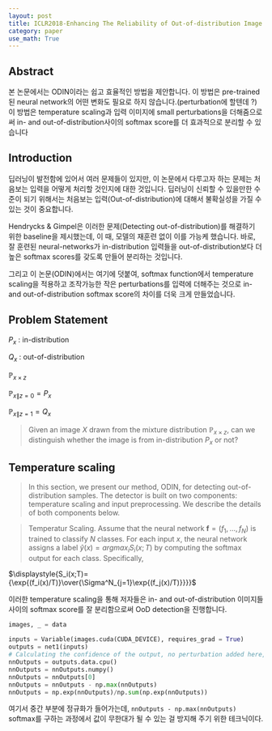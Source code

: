 ```yaml
---
layout: post
title: ICLR2018-Enhancing The Reliability of Out-of-distribution Image Detection in Neural Networks
category: paper
use_math: True
---
```



## Abstract

본 논문에서는 ODIN이라는 쉽고 효율적인 방법을 제안합니다. 이 방법은 pre-trained된 neural network의 어떤 변화도 필요로 하지 않습니다.(perturbation에 할텐데 ?) 이 방법은 temperature scaling과 입력 이미지에 small perturbations을 더해줌으로써 in- and out-of-distribution사이의 softmax score를 더 효과적으로 분리할 수 있습니다

## Introduction

딥러닝이 발전함에 있어서 여러 문제들이 있지만, 이 논문에서 다루고자 하는 문제는 처음보는 입력을 어떻게 처리할 것인지에 대한 것입니다. 딥러닝이 신뢰할 수 있을만한 수준이 되기 위해서는 처음보는 입력(Out-of-distribution)에 대해서 불확실성을 가질 수 있는 것이 중요합니다.

Hendrycks & Gimpel은 이러한 문제(Detecting out-of-distribution)를 해결하기 위한 baseline을 제시했는데, 이 때, 모델의 재훈련 없이 이를 가능케 했습니다. 바로, 잘 훈련된 neural-networks가 in-distribution 입력들을 out-of-distribution보다 더 높은 softmax scores를 갖도록 만들어 분리하는 것입니다.

그리고 이 논문(ODIN)에서는 여기에 덧붙여, softmax function에서 temperature scaling을 적용하고 조작가능한 작은 perturbations를 입력에 더해주는 것으로 in- and out-of-distribution softmax score의 차이를 더욱 크게 만들었습니다.

## Problem Statement

$P_x$ : in-distribution 

$Q_x$ : out-of-distribution

$\mathbb{P}_{x\times{z}}$

$\mathbb{P}_{x\|z=0}=P_x$

$\mathbb{P}_{x\|z=1}=Q_x$

>Given an image $X$ drawn from the mixture distribution $\mathbb{P}_{x\times{z}}$, can we distinguish whether the image is from in-distribution $P_x$ or not?

## Temperature scaling

> In this section, we present our method, ODIN, for detecting out-of-distribution samples. The detector is built on two components: temperature scaling and input preprocessing. We describe the details of both components below.

> Temperatur Scaling. Assume that the neural network $\mathbf{f}=(f_1,...,f_N)$ is trained to classify $N$ classes. For each input $x$, the neural network assigns a label $\hat{y}(x)=argmax_iS_i(x;T)$ by computing the softmax output for each class. Specifically,

$\displaystyle{S_i(x;T)={\exp{(f_i(x)/T)}\over{\Sigma^N_{j=1}\exp{(f_j(x)/T)}}}}$

이러한 temperature scaling을 통해 저자들은 in- and out-of-distribution 이미지들 사이의 softmax score를 잘 분리함으로써 OoD detection을 진행합니다.

```python
images, _ = data
        
inputs = Variable(images.cuda(CUDA_DEVICE), requires_grad = True)
outputs = net1(inputs)
# Calculating the confidence of the output, no perturbation added here, no temperature scaling used
nnOutputs = outputs.data.cpu()
nnOutputs = nnOutputs.numpy()
nnOutputs = nnOutputs[0]
nnOutputs = nnOutputs - np.max(nnOutputs)
nnOutputs = np.exp(nnOutputs)/np.sum(np.exp(nnOutputs))
```

여기서 중간 부분에 정규화가 들어가는데, `nnOutputs - np.max(nnOutputs)` softmax를 구하는 과정에서 값이 무한대가 될 수 있는 걸 방지해 주기 위한 테크닉이다.
